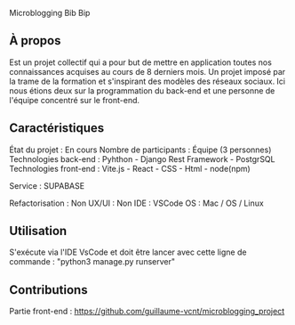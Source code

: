 Microblogging Bib Bip 
## À propos
Est un projet collectif qui a pour but de mettre en application toutes nos connaissances acquises au cours de 8 derniers mois. 
Un projet imposé par la trame de la formation et s'inspirant des modèles des réseaux sociaux. 
Ici nous étions deux sur la programmation du back-end et une personne de l'équipe concentré sur le front-end. 

## Caractéristiques
État du projet : En cours 
Nombre de participants : Équipe (3 personnes)
Technologies back-end : Pyhthon - Django Rest Framework - PostgrSQL
Technologies front-end : Vite.js - React - CSS - Html - node(npm)

Service : SUPABASE

Refactorisation : Non
UX/UI : Non
IDE : VSCode
OS : Mac / OS / Linux

## Utilisation
S'exécute via l'IDE VsCode et doit être lancer avec cette ligne de commande : "python3 manage.py runserver"

## Contributions
Partie front-end : https://github.com/guillaume-vcnt/microblogging_project

